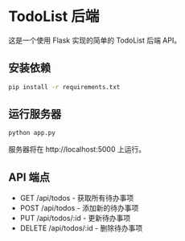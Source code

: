 # TodoList 后端

这是一个使用 Flask 实现的简单的 TodoList 后端 API。

## 安装依赖

```bash
pip install -r requirements.txt
```

## 运行服务器

```bash
python app.py
```

服务器将在 http://localhost:5000 上运行。

## API 端点

- GET /api/todos - 获取所有待办事项
- POST /api/todos - 添加新的待办事项
- PUT /api/todos/:id - 更新待办事项
- DELETE /api/todos/:id - 删除待办事项 